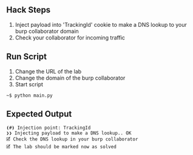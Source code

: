## Hack Steps

1. Inject payload into 'TrackingId' cookie to make a DNS lookup to your burp collaborator domain
2. Check your collaborator for incoming traffic

## Run Script

1. Change the URL of the lab
2. Change the domain of the burp collaborator
3. Start script

```
~$ python main.py
```

## Expected Output

```
⦗#⦘ Injection point: TrackingId
❯❯ Injecting payload to make a DNS lookup.. OK
🗹 Check the DNS lookup in your burp collaborator
🗹 The lab should be marked now as solved
```
